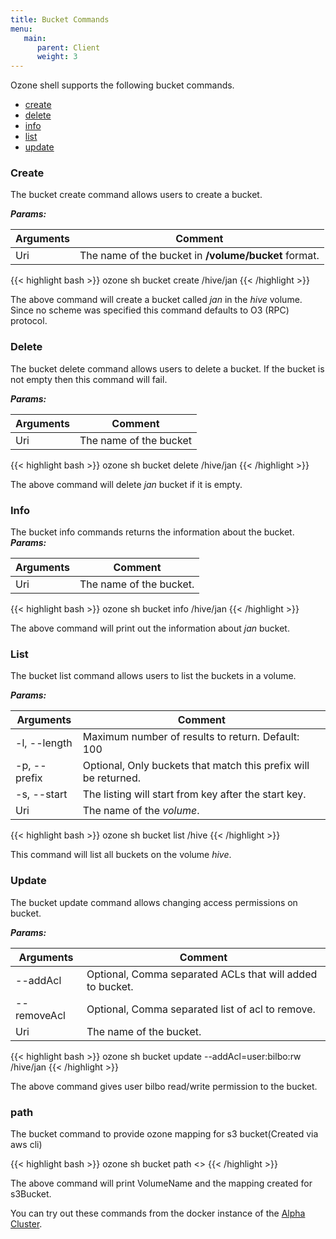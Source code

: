 ```yaml
---
title: Bucket Commands
menu:
   main:
      parent: Client
      weight: 3
---
```

<!---
  Licensed to the Apache Software Foundation (ASF) under one or more
  contributor license agreements.  See the NOTICE file distributed with
  this work for additional information regarding copyright ownership.
  The ASF licenses this file to You under the Apache License, Version 2.0
  (the "License"); you may not use this file except in compliance with
  the License.  You may obtain a copy of the License at

      http://www.apache.org/licenses/LICENSE-2.0

  Unless required by applicable law or agreed to in writing, software
  distributed under the License is distributed on an "AS IS" BASIS,
  WITHOUT WARRANTIES OR CONDITIONS OF ANY KIND, either express or implied.
  See the License for the specific language governing permissions and
  limitations under the License.
-->

Ozone shell supports the following bucket commands.

  * [create](#create)
  * [delete](#delete)
  * [info](#info)
  * [list](#list)
  * [update](#update)

### Create

The bucket create command allows users to create a bucket.

***Params:***

| Arguments                      |  Comment                                |
|--------------------------------|-----------------------------------------|
|  Uri                           | The name of the bucket in **/volume/bucket** format.

{{< highlight bash >}}
ozone sh bucket create /hive/jan
{{< /highlight >}}

The above command will create a bucket called _jan_ in the _hive_ volume.
Since no scheme was specified this command defaults to O3 (RPC) protocol.

### Delete

The bucket delete command allows users to delete a bucket. If the
bucket is not empty then this command will fail.

***Params:***

| Arguments                      |  Comment                                |
|--------------------------------|-----------------------------------------|
|  Uri                           | The name of the bucket

{{< highlight bash >}}
ozone sh bucket delete /hive/jan
{{< /highlight >}}

The above command will delete _jan_ bucket if it is empty.

### Info

The bucket info commands returns the information about the bucket.
***Params:***

| Arguments                      |  Comment                                |
|--------------------------------|-----------------------------------------|
|  Uri                           | The name of the bucket.

{{< highlight bash >}}
ozone sh bucket info /hive/jan
{{< /highlight >}}

The above command will print out the information about _jan_ bucket.

### List

The bucket list command allows users to list the buckets in a volume.

***Params:***

| Arguments                      |  Comment                                |
|--------------------------------|-----------------------------------------|
| -l, --length                   | Maximum number of results to return. Default: 100
| -p, --prefix                   | Optional, Only buckets that match this prefix will be returned.
| -s, --start                    | The listing will start from key after the start key.
|  Uri                           | The name of the _volume_.

{{< highlight bash >}}
ozone sh bucket list /hive
{{< /highlight >}}

This command will list all buckets on the volume _hive_.



### Update

The bucket update command allows changing access permissions on bucket.

***Params:***

| Arguments                      |  Comment                                |
|--------------------------------|-----------------------------------------|
| --addAcl                       | Optional, Comma separated ACLs that will added to bucket.
|  --removeAcl                   | Optional, Comma separated list of acl to remove.
|  Uri                           | The name of the bucket.

{{< highlight bash >}}
ozone sh bucket update --addAcl=user:bilbo:rw /hive/jan
{{< /highlight >}}

The above command gives user bilbo read/write permission to the bucket.

### path
The bucket command to provide ozone mapping for s3 bucket(Created via aws cli)

{{< highlight bash >}}
ozone sh bucket path <<s3Bucket>>
{{< /highlight >}}

The above command will print VolumeName and the mapping created for s3Bucket.

You can try out these commands from the docker instance of the [Alpha
Cluster](runningviadocker.html).
